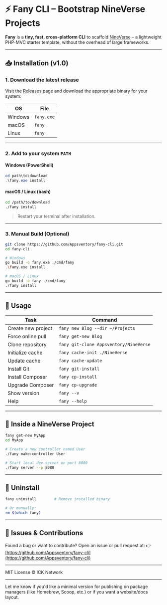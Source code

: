 # ⚡ Fany CLI – Bootstrap NineVerse Projects

**Fany** is a **tiny, fast, cross-platform CLI** to scaffold [NineVerse](https://github.com/Appsventory/NineVerse) – a lightweight PHP-MVC starter template, without the overhead of large frameworks.

---

## 📥 Installation (v1.0)

### 1. Download the latest release

Visit the [Releases](https://github.com/Appsventory/fany-cli/releases) page and download the appropriate binary for your system:

| OS      | File       |
| ------- | ---------- |
| Windows | `fany.exe` |
| macOS   | `fany`     |
| Linux   | `fany`     |

---

### 2. Add to your system `PATH`

#### **Windows (PowerShell)**

```powershell
cd path\to\download
.\fany.exe install
```

#### **macOS / Linux (bash)**

```bash
cd /path/to/download
./fany install
```

> Restart your terminal after installation.

---

### 3. Manual Build (Optional)

```bash
git clone https://github.com/Appsventory/fany-cli.git
cd fany-cli

# Windows
go build -o fany.exe ./cmd/fany
.\fany.exe install

# macOS / Linux
go build -o fany ./cmd/fany
./fany install
```

---

## 🚀 Usage

| Task               | Command                          |
| ------------------ | -------------------------------- |
| Create new project | `fany new Blog --dir ~/Projects` |
| Force online pull  | `fany get-new Blog`              |
| Clone repository   | `fany git-clone Appsventory/NineVerse` |
| Initialize cache   | `fany cache-init ./NineVerse`    |
| Update cache       | `fany cache-update`              |
| Install Git        | `fany git-install`               |
| Install Composer   | `fany cp-install`                |
| Upgrade Composer   | `fany cp-upgrade`                |
| Show version       | `fany --v`                       |
| Help               | `fany --help`                    |

---

## 🔧 Inside a NineVerse Project

```bash
fany get-new MyApp
cd MyApp

# Create a new controller named User
./fany make:controller User

# Start local dev server on port 8080
./fany server --p 8080
```

---

## 🧹 Uninstall

```bash
fany uninstall        # Remove installed binary

# Or manually:
rm $(which fany)
```

---

## 🐞 Issues & Contributions

Found a bug or want to contribute? Open an issue or pull request at:
👉 [https://github.com/Appsventory/fany-cli](https://github.com/Appsventory/fany-cli)

---

MIT License © ICK Network

---

Let me know if you'd like a minimal version for publishing on package managers (like Homebrew, Scoop, etc.) or if you want a website/docs layout.

